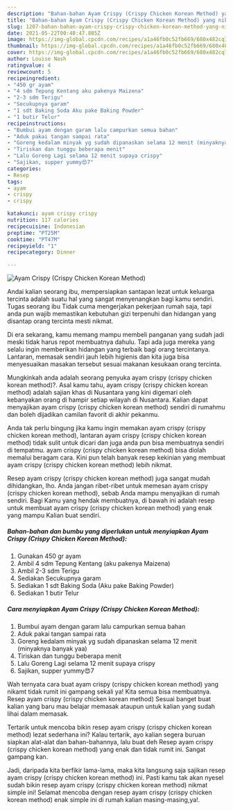 ```yaml
---
description: "Bahan-bahan Ayam Crispy (Crispy Chicken Korean Method) yang nikmat dan Mudah Dibuat"
title: "Bahan-bahan Ayam Crispy (Crispy Chicken Korean Method) yang nikmat dan Mudah Dibuat"
slug: 1207-bahan-bahan-ayam-crispy-crispy-chicken-korean-method-yang-nikmat-dan-mudah-dibuat
date: 2021-05-22T00:48:47.885Z
image: https://img-global.cpcdn.com/recipes/a1a46fb0c52fb669/680x482cq70/ayam-crispy-crispy-chicken-korean-method-foto-resep-utama.jpg
thumbnail: https://img-global.cpcdn.com/recipes/a1a46fb0c52fb669/680x482cq70/ayam-crispy-crispy-chicken-korean-method-foto-resep-utama.jpg
cover: https://img-global.cpcdn.com/recipes/a1a46fb0c52fb669/680x482cq70/ayam-crispy-crispy-chicken-korean-method-foto-resep-utama.jpg
author: Louise Nash
ratingvalue: 4
reviewcount: 5
recipeingredient:
- "450 gr ayam"
- "4 sdm Tepung Kentang aku pakenya Maizena"
- "2-3 sdm Terigu"
- "Secukupnya garam"
- "1 sdt Baking Soda Aku pake Baking Powder"
- "1 butir Telur"
recipeinstructions:
- "Bumbui ayam dengan garam lalu campurkan semua bahan"
- "Aduk pakai tangan sampai rata"
- "Goreng kedalam minyak yg sudah dipanaskan selama 12 menit (minyaknya banyak yaa)"
- "Tiriskan dan tunggu beberapa menit"
- "Lalu Goreng Lagi selama 12 menit supaya crispy"
- "Sajikan, supper yummy😍7"
categories:
- Resep
tags:
- ayam
- crispy
- crispy

katakunci: ayam crispy crispy 
nutrition: 117 calories
recipecuisine: Indonesian
preptime: "PT25M"
cooktime: "PT47M"
recipeyield: "1"
recipecategory: Dinner

---
```



![Ayam Crispy (Crispy Chicken Korean Method)](https://img-global.cpcdn.com/recipes/a1a46fb0c52fb669/680x482cq70/ayam-crispy-crispy-chicken-korean-method-foto-resep-utama.jpg)

Andai kalian seorang ibu, mempersiapkan santapan lezat untuk keluarga tercinta adalah suatu hal yang sangat menyenangkan bagi kamu sendiri. Tugas seorang ibu Tidak cuma mengerjakan pekerjaan rumah saja, tapi anda pun wajib memastikan kebutuhan gizi terpenuhi dan hidangan yang disantap orang tercinta mesti nikmat.

Di era  sekarang, kamu memang mampu membeli panganan yang sudah jadi meski tidak harus repot membuatnya dahulu. Tapi ada juga mereka yang selalu ingin memberikan hidangan yang terbaik bagi orang tercintanya. Lantaran, memasak sendiri jauh lebih higienis dan kita juga bisa menyesuaikan masakan tersebut sesuai makanan kesukaan orang tercinta. 



Mungkinkah anda adalah seorang penyuka ayam crispy (crispy chicken korean method)?. Asal kamu tahu, ayam crispy (crispy chicken korean method) adalah sajian khas di Nusantara yang kini digemari oleh kebanyakan orang di hampir setiap wilayah di Nusantara. Kalian dapat menyajikan ayam crispy (crispy chicken korean method) sendiri di rumahmu dan boleh dijadikan camilan favorit di akhir pekanmu.

Anda tak perlu bingung jika kamu ingin memakan ayam crispy (crispy chicken korean method), lantaran ayam crispy (crispy chicken korean method) tidak sulit untuk dicari dan juga anda pun bisa membuatnya sendiri di tempatmu. ayam crispy (crispy chicken korean method) bisa diolah memalui beragam cara. Kini pun telah banyak resep kekinian yang membuat ayam crispy (crispy chicken korean method) lebih nikmat.

Resep ayam crispy (crispy chicken korean method) juga sangat mudah dihidangkan, lho. Anda jangan ribet-ribet untuk memesan ayam crispy (crispy chicken korean method), sebab Anda mampu menyajikan di rumah sendiri. Bagi Kamu yang hendak membuatnya, di bawah ini adalah resep untuk membuat ayam crispy (crispy chicken korean method) yang enak yang mampu Kalian buat sendiri.

<!--inarticleads1-->

##### Bahan-bahan dan bumbu yang diperlukan untuk menyiapkan Ayam Crispy (Crispy Chicken Korean Method):

1. Gunakan 450 gr ayam
1. Ambil 4 sdm Tepung Kentang (aku pakenya Maizena)
1. Ambil 2-3 sdm Terigu
1. Sediakan Secukupnya garam
1. Sediakan 1 sdt Baking Soda (Aku pake Baking Powder)
1. Sediakan 1 butir Telur




<!--inarticleads2-->

##### Cara menyiapkan Ayam Crispy (Crispy Chicken Korean Method):

1. Bumbui ayam dengan garam lalu campurkan semua bahan
1. Aduk pakai tangan sampai rata
1. Goreng kedalam minyak yg sudah dipanaskan selama 12 menit (minyaknya banyak yaa)
1. Tiriskan dan tunggu beberapa menit
1. Lalu Goreng Lagi selama 12 menit supaya crispy
1. Sajikan, supper yummy😍7




Wah ternyata cara buat ayam crispy (crispy chicken korean method) yang nikamt tidak rumit ini gampang sekali ya! Kita semua bisa membuatnya. Resep ayam crispy (crispy chicken korean method) Sesuai banget buat kalian yang baru mau belajar memasak ataupun untuk kalian yang sudah lihai dalam memasak.

Tertarik untuk mencoba bikin resep ayam crispy (crispy chicken korean method) lezat sederhana ini? Kalau tertarik, ayo kalian segera buruan siapkan alat-alat dan bahan-bahannya, lalu buat deh Resep ayam crispy (crispy chicken korean method) yang enak dan tidak rumit ini. Sangat gampang kan. 

Jadi, daripada kita berfikir lama-lama, maka kita langsung saja sajikan resep ayam crispy (crispy chicken korean method) ini. Pasti kamu tak akan nyesel sudah bikin resep ayam crispy (crispy chicken korean method) nikmat simple ini! Selamat mencoba dengan resep ayam crispy (crispy chicken korean method) enak simple ini di rumah kalian masing-masing,ya!.

